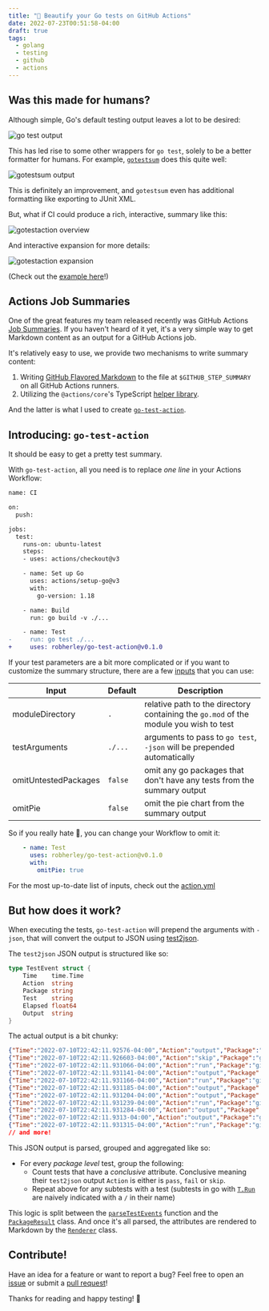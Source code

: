 ```yaml
---
title: "🎨 Beautify your Go tests on GitHub Actions"
date: 2022-07-23T00:51:58-04:00
draft: true
tags:
  - golang
  - testing
  - github
  - actions
---
```


## Was this made for humans?

Although simple, Go's default testing output leaves a lot to be desired:

![go test output](/content/beautify-go-tests/gotest.png)

This has led rise to some other wrappers for `go test`, solely to be a better formatter for humans. For example, [`gotestsum`](https://github.com/gotestyourself/gotestsum) does this quite well:

![gotestsum output](/content/beautify-go-tests/gotestsum.png)

This is definitely an improvement, and `gotestsum` even has additional formatting like exporting to JUnit XML.

But, what if CI could produce a rich, interactive, summary like this:

![gotestaction overview](/content/beautify-go-tests/gotestaction.png)

And interactive expansion for more details:

![gotestaction expansion](/content/beautify-go-tests/gotestaction2.png)

(Check out the [example here](https://github.com/robherley/go-test-example/actions/runs/2725452630/attempts/1#summary-7484360764)!)

## Actions Job Summaries

One of the great features my team released recently was GitHub Actions [Job Summaries](https://github.blog/2022-05-09-supercharging-github-actions-with-job-summaries/). If you haven't heard of it yet, it's a very simple way to get Markdown content as an output for a GitHub Actions job.

It's relatively easy to use, we provide two mechanisms to write summary content:

1. Writing [GitHub Flavored Markdown](https://github.github.com/gfm/) to the file at `$GITHUB_STEP_SUMMARY` on all GitHub Actions runners.
2. Utilizing the `@actions/core`'s TypeScript [helper library](https://github.com/actions/toolkit/blob/main/packages/core/src/summary.ts).

And the latter is what I used to create [`go-test-action`](https://github.com/robherley/go-test-action).

## Introducing: `go-test-action`

It should be easy to get a pretty test summary.

With `go-test-action`, all you need is to replace _one line_ in your Actions Workflow:

```diff
name: CI

on:
  push:

jobs:
  test:
    runs-on: ubuntu-latest
    steps:
    - uses: actions/checkout@v3

    - name: Set up Go
      uses: actions/setup-go@v3
      with:
        go-version: 1.18

    - name: Build
      run: go build -v ./...

    - name: Test
-     run: go test ./...
+     uses: robherley/go-test-action@v0.1.0
```

If your test parameters are a bit more complicated or if you want to customize the summary structure, there are a few [inputs](https://docs.github.com/en/actions/using-workflows/workflow-syntax-for-github-actions#jobsjob_idstepswith) that you can use:

| Input | Default | Description |
| -     | -       | -           |
| moduleDirectory | `.` | relative path to the directory containing the `go.mod` of the module you wish to test |
| testArguments | `./...` | arguments to pass to `go test`, `-json` will be prepended automatically |
| omitUntestedPackages | `false` |  omit any go packages that don't have any tests from the summary output |
| omitPie | `false` | omit the pie chart from the summary output

So if you really hate 🥧, you can change your Workflow to omit it:

```yaml
    - name: Test
      uses: robherley/go-test-action@v0.1.0
      with:
        omitPie: true
```

For the most up-to-date list of inputs, check out the [action.yml](https://github.com/robherley/go-test-action/blob/main/action.yml)

## But how does it work?

When executing the tests, `go-test-action` will prepend the arguments with `-json`, that will convert the output to JSON using [test2json](https://pkg.go.dev/cmd/test2json).

The `test2json` JSON output is structured like so:

```go
type TestEvent struct {
	Time    time.Time
	Action  string
	Package string
	Test    string
	Elapsed float64
	Output  string
}
```

The actual output is a bit chunky:

```json
{"Time":"2022-07-10T22:42:11.92576-04:00","Action":"output","Package":"github.com/robherley/go-test-example","Output":"?   \tgithub.com/robherley/go-test-example\t[no test files]\n"}
{"Time":"2022-07-10T22:42:11.926603-04:00","Action":"skip","Package":"github.com/robherley/go-test-example","Elapsed":0.001}
{"Time":"2022-07-10T22:42:11.931066-04:00","Action":"run","Package":"github.com/robherley/go-test-example/success","Test":"TestSuccess"}
{"Time":"2022-07-10T22:42:11.931141-04:00","Action":"output","Package":"github.com/robherley/go-test-example/success","Test":"TestSuccess","Output":"=== RUN   TestSuccess\n"}
{"Time":"2022-07-10T22:42:11.931166-04:00","Action":"run","Package":"github.com/robherley/go-test-example/success","Test":"TestSuccess/Subtest(1)"}
{"Time":"2022-07-10T22:42:11.931185-04:00","Action":"output","Package":"github.com/robherley/go-test-example/success","Test":"TestSuccess/Subtest(1)","Output":"=== RUN   TestSuccess/Subtest(1)\n"}
{"Time":"2022-07-10T22:42:11.931204-04:00","Action":"output","Package":"github.com/robherley/go-test-example/success","Test":"TestSuccess/Subtest(1)","Output":"    success_test.go:19: hello from subtest #1\n"}
{"Time":"2022-07-10T22:42:11.931239-04:00","Action":"run","Package":"github.com/robherley/go-test-example/success","Test":"TestSuccess/Subtest(2)"}
{"Time":"2022-07-10T22:42:11.931284-04:00","Action":"output","Package":"github.com/robherley/go-test-example/success","Test":"TestSuccess/Subtest(2)","Output":"=== RUN   TestSuccess/Subtest(2)\n"}
{"Time":"2022-07-10T22:42:11.9313-04:00","Action":"output","Package":"github.com/robherley/go-test-example/success","Test":"TestSuccess/Subtest(2)","Output":"    success_test.go:19: hello from subtest #2\n"}
{"Time":"2022-07-10T22:42:11.931315-04:00","Action":"run","Package":"github.com/robherley/go-test-example/success","Test":"TestSuccess/Subtest(3)"}
// and more!
```

This JSON output is parsed, grouped and aggregated like so:

- For every _package level_ test, group the following:
  - Count tests that have a _conclusive_ attribute. Conclusive meaning their `test2json` output `Action` is either is `pass`, `fail` or `skip`.
  - Repeat above for any subtests with a test (subtests in go with [`T.Run`](https://pkg.go.dev/testing#hdr-Subtests_and_Sub_benchmarks) are naively indicated with a `/` in their name)

This logic is split between the [`parseTestEvents`](https://github.com/robherley/go-test-action/blob/6a4c0a24d1b6c6df89b9aa634ac98682e4dedced/src/events.ts#L46) function and the [`PackageResult`](https://github.com/robherley/go-test-action/blob/6a4c0a24d1b6c6df89b9aa634ac98682e4dedced/src/results.ts#L11) class. And once it's all parsed, the attributes are rendered to Markdown by the [`Renderer`](https://github.com/robherley/go-test-action/blob/6a4c0a24d1b6c6df89b9aa634ac98682e4dedced/src/renderer.ts#L14) class.

## Contribute!

Have an idea for a feature or want to report a bug? Feel free to open an [issue](https://github.com/robherley/go-test-action/issues) or submit a [pull request](https://github.com/robherley/go-test-action/pulls)!

Thanks for reading and happy testing! 🧪